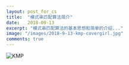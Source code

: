 ```yaml
---
layout: post_for_cs
title:  "模式串匹配算法简介"
date:   2018-09-13
excerpt: "模式串匹配算法的基本思想和简单的介绍..."
image: "/images/2018-9-13-kmp-covergirl.jpg"
comments: true
---
```


![KMP](http://www.auroretech.com/images/KMP.png)


